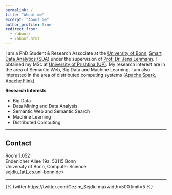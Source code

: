 ```yaml
---
permalink: /
title: "About me"
excerpt: "About me"
author_profile: true
redirect_from: 
  - /about/
  - /about.html
---
```


I am a PhD Student & Research Associate at the [University of Bonn](https://www.uni-bonn.de/), [Smart Data Analytics (SDA)](http://sda.tech) under the supervision of [Prof. Dr. Jens Lehmann](http://jens-lehmann.org/). I obtained my MSc at [University of Prishtina (UP)](http://uni-pr.edu/). My research interest are in the area of Semantic Web, Big Data and Machine Learning. I am also interested in the area of distributed computing systems ([Apache Spark](http://spark.apache.org/), [Apache Flink](http://flink.apache.org/)).

**Research Interests**
 * Big Data
 * Data Mining and Data Analysis
 * Semantic Web and Semantic Search
 * Machine Learning
 * Distributed Computing
<hr>

**Contact**
------
Room 1.052  
Endenicher Allee 19a, 53115 Bonn  
University of Bonn, Computer Science  
sejdiu_[at]_cs.uni-bonn.de>
<hr>
{% twitter https://twitter.com/Gezim_Sejdiu maxwidth=500 limit=5 %}